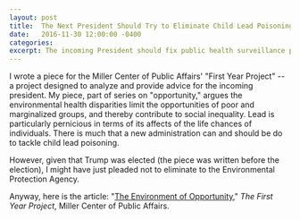 ```yaml
---
layout: post
title:  The Next President Should Try to Eliminate Child Lead Poisoning
date:   2016-11-30 12:00:00 -0400
categories:
excerpt: The incoming President should fix public health surveillance problems and expand funding to eliminate lead hazards. Published in the Miller Center of Public Affairs' <i>First Year Project</i>.
---
```


I wrote a piece for the Miller Center of Public Affairs' "First Year Project" -- a project designed to analyze and provide advice for the incoming president. My piece, part of series on "opportunity," argues the environmental health disparities limit the opportunities of poor and marginalized groups, and thereby contribute to social inequality. Lead is particularly pernicious in terms of its affects of the life chances of individuals. There is much that a new administration can and should be do to tackle child lead poisoning.

However, given that Trump was elected (the piece was written before the election), I might have just pleaded not to eliminate to the Environmental Protection Agency.

Anyway, here is the article: "[The Environment of Opportunity](http://firstyear2017.org/blog/the-environment-of-opportunity)," _The First Year Project_, Miller Center of Public Affairs.
